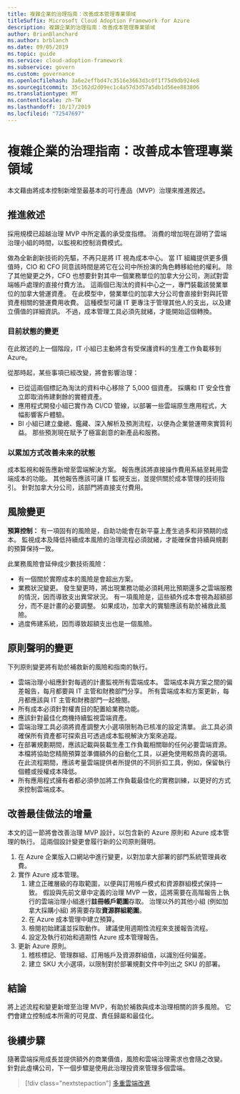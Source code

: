 ```yaml
---
title: 複雜企業的治理指南：改善成本管理專業領域
titleSuffix: Microsoft Cloud Adoption Framework for Azure
description: 複雜企業的治理指南：改善成本管理專業領域
author: BrianBlanchard
ms.author: brblanch
ms.date: 09/05/2019
ms.topic: guide
ms.service: cloud-adoption-framework
ms.subservice: govern
ms.custom: governance
ms.openlocfilehash: 3a6e2effbd47c3516e3663d3c0f1f75d9db924e8
ms.sourcegitcommit: 35c162d2d09ec1c4a57d3d57a5db1d56ee883806
ms.translationtype: MT
ms.contentlocale: zh-TW
ms.lasthandoff: 10/17/2019
ms.locfileid: "72547697"
---
```

# <a name="governance-guide-for-complex-enterprises-improve-the-cost-management-discipline"></a>複雜企業的治理指南：改善成本管理專業領域

本文藉由將成本控制新增至最基本的可行產品（MVP）治理來推進敘述。

## <a name="advancing-the-narrative"></a>推進敘述

採用規模已超越治理 MVP 中所定義的承受度指標。 消費的增加現在證明了雲端治理小組的時間，以監視和控制消費模式。

做為全新創新技術的先驅，不再只是將 IT 視為成本中心。 當 IT 組織提供更多價值時，CIO 和 CFO 同意該時間是將它在公司中所扮演的角色轉移給他的權利。 除了其他變更之外，CFO 也想要針對其中一個業務單位的加拿大分公司，測試對雲端帳戶處理的直接付費方法。 這兩個已淘汰的資料中心之一，專門裝載該營業單位的加拿大營運資產。 在此模型中，營業單位的加拿大分公司會直接針對與託管資產相關的營運費用收費。 這種模型可讓 IT 更專注于管理其他人的支出，以及建立價值的詳細資訊。 不過，成本管理工具必須先就緒，才能開始這個轉換。

### <a name="changes-in-the-current-state"></a>目前狀態的變更

在此敘述的上一個階段，IT 小組已主動將含有受保護資料的生產工作負載移到 Azure。

從那時起，某些事項已經改變，將會影響治理：

- 已從這兩個標記為淘汰的資料中心移除了 5,000 個資產。 採購和 IT 安全性會立即取消佈建剩餘的實體資產。
- 應用程式開發小組已實作為 CI/CD 管線，以部署一些雲端原生應用程式，大幅影響客戶體驗。
- BI 小組已建立彙總、鑑藏、深入解析及預測流程，以便為企業營運帶來實質利益。 那些預測現在賦予了極富創意的新產品和服務。

### <a name="incrementally-improve-the-future-state"></a>以累加方式改善未來的狀態

成本監視和報告應新增至雲端解決方案。 報告應該將直接操作費用系結至耗用雲端成本的功能。 其他報告應該可讓 IT 監視支出，並提供關於成本管理的技術指引。 針對加拿大分公司，該部門將直接支付費用。

## <a name="changes-in-risk"></a>風險變更

**預算控制：** 有一項固有的風險是，自助功能會在新平臺上產生過多和非預期的成本。 監視成本及降低持續成本風險的治理流程必須就緒，才能確保會持續與規劃的預算保持一致。

此業務風險會延伸成少數技術風險：

- 有一個關於實際成本的風險是會超出方案。
- 業務狀況變更。 發生變更時，將出現業務功能必須耗用比預期還多之雲端服務的情況，因而導致支出異常狀況。 有一項風險是，這些額外成本會視為超額部分，而不是計畫的必要調整。 如果成功，加拿大的實驗應該有助於補救此風險。
- 過度佈建系統，因而導致超額支出也是一個風險。

## <a name="changes-to-the-policy-statements"></a>原則聲明的變更

下列原則變更將有助於補救新的風險和指南的執行。

- 雲端治理小組應針對每週的計畫監視所有雲端成本。 雲端成本與方案之間的偏差報告，每月都要與 IT 主管和財務部門分享。 所有雲端成本和方案更新，每月都應該與 IT 主管和財務部門一起檢閱。
- 所有成本必須針對權責目的配置給業務功能。
- 應該針對最佳化商機持續監視雲端資產。
- 雲端治理工具必須將資產調整大小選項限制為已核准的設定清單。 此工具必須確保所有資產都可探索且可透過成本監視解決方案來追蹤。
- 在部署規劃期間，應該記載與裝載生產工作負載相關聯的任何必要雲端資源。 本檔將協助您精簡預算並準備額外的自動化工具，以避免使用較昂貴的選項。 在此流程期間，應該考量雲端提供者所提供的不同折扣工具，例如，保留執行個體或授權成本降低。
- 所有應用程式擁有者都必須參加將工作負載最佳化的實務訓練，以更好的方式來控制雲端成本。

## <a name="incremental-improvement-of-the-best-practices"></a>改善最佳做法的增量

本文的這一節將會改善治理 MVP 設計，以包含新的 Azure 原則和 Azure 成本管理的執行。 這兩個設計變更會履行新的公司原則聲明。

1. 在 Azure 企業版入口網站中進行變更，以對加拿大部署的部門系統管理員收費。
2. 實作 Azure 成本管理。
    1. 建立正確層級的存取範圍，以便與訂用帳戶模式和資源群組模式保持一致。 假設與先前文章中定義的治理 MVP 一致，這將需要在高階報告上執行的雲端治理小組進行**註冊帳戶範圍**存取。 治理以外的其他小組 (例如加拿大採購小組) 將需要存取**資源群組範圍**。
    2. 在 Azure 成本管理中建立預算。
    3. 檢閱初始建議並採取動作。 建議使用週期性流程來支援報告流程。
    4. 設定及執行初始和週期性 Azure 成本管理報告。
3. 更新 Azure 原則。
    1. 稽核標記、管理群組、訂用帳戶及資源群組值，以識別任何偏差。
    2. 建立 SKU 大小選項，以限制對於部署規劃文件中列出之 SKU 的部署。

## <a name="conclusion"></a>結論

將上述流程和變更新增至治理 MVP，有助於補救與成本治理相關的許多風險。 它們會建立控制成本所需的可見度、責任歸屬和最佳化。

## <a name="next-steps"></a>後續步驟

隨著雲端採用成長並提供額外的商業價值，風險和雲端治理需求也會隨之改變。 針對此虛構公司，下一個步驟是使用此治理投資來管理多個雲端。

> [!div class="nextstepaction"]
> [多重雲端改進](./multicloud-improvement.md)
